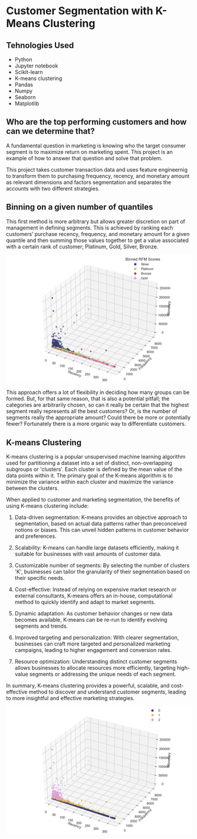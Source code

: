 # Customer Segmentation with K-Means Clustering
## Tehnologies Used
- Python
- Jupyter notebook
- Scikit-learn
- K-means clustering
- Pandas
- Numpy
- Seaborn
- Matplotlib

## Who are the top performing customers and how can we determine that? 

A fundamental question in marketing is knowing who the target consumer segment is to maximize return on marketing spent. This project is an example of how to answer that question and solve that problem.

This project takes customer transaction data and uses feature engineernig to transform them to  purchasing frequency, recency, and monetary amount as relevant dimensions and factors segmentation and separates the accounts with two different strategies. 

## Binning on a given number of quantiles

This first method is more arbitrary but allows greater discretion on part of management  in defining segments. This is achieved by ranking each customers’ purchase recency, frequency, and monetary amount for a given quantile and then summing those values together to get a value associated with a certain rank of customer; Platinum, Gold, Silver, Bronze. 

![me](https://github.com/skyblasy/Customer_Segmentation_with_K-Means_Clustering/blob/main/Customer_Binned.png)

This approach offers a lot of flexibility in deciding how many groups can be formed. But, for that same reason, that is also a potential pitfall; the categories are arbitrarily chosen, so can it really be certain that the highest segment really represents all the best customers? Or, is the number of segments really the appropriate amount? Could there be more or potentially fewer? Fortunately there is a more organic way to differentiate customers.

## K-means Clustering

K-means clustering is a popular unsupervised machine learning algorithm used for partitioning a dataset into a set of distinct, non-overlapping subgroups or 'clusters'. Each cluster is defined by the mean value of the data points within it. The primary goal of the K-means algorithm is to minimize the variance within each cluster and maximize the variance between the clusters.

When applied to customer and marketing segmentation, the benefits of using K-means clustering include:

1) Data-driven segmentation: K-means provides an objective approach to segmentation, based on actual data patterns rather than preconceived notions or biases. This can unveil hidden patterns in customer behavior and preferences.

2) Scalability: K-means can handle large datasets efficiently, making it suitable for businesses with vast amounts of customer data.

3) Customizable number of segments: By selecting the number of clusters 'K', businesses can tailor the granularity of their segmentation based on their specific needs.

4) Cost-effective: Instead of relying on expensive market research or external consultants, K-means offers an in-house, computational method to quickly identify and adapt to market segments.

5) Dynamic adaptation: As customer behavior changes or new data becomes available, K-means can be re-run to identify evolving segments and trends.

6) Improved targeting and personalization: With clearer segmentation, businesses can craft more targeted and personalized marketing campaigns, leading to higher engagement and conversion rates.

7) Resource optimization: Understanding distinct customer segments allows businesses to allocate resources more efficiently, targeting high-value segments or addressing the unique needs of each segment.

In summary, K-means clustering provides a powerful, scalable, and cost-effective method to discover and understand customer segments, leading to more insightful and effective marketing strategies.

![me](https://github.com/skyblasy/Customer_Segmentation_with_K-Means_Clustering/blob/main/Customer_Clustered.png)


